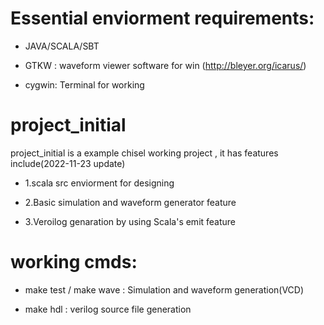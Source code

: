 # Essential enviorment requirements:  


- JAVA/SCALA/SBT   

- GTKW : waveform viewer software for win (http://bleyer.org/icarus/)  

- cygwin: Terminal for working  

# project_initial  
project_initial is a example chisel working project , it has features include(2022-11-23 update)   

- 1.scala src enviorment for designing  

- 2.Basic simulation and waveform generator feature    

- 3.Veroilog genaration by using Scala's emit feature  


# working cmds:  

- make test / make wave  : Simulation and waveform generation(VCD)   


- make hdl : verilog source file generation  
